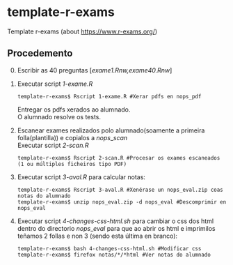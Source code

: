 template-r-exams
================

Template r-exams (about <https://www.r-exams.org/>)

Procedemento
------------

0.  Escribir as 40 preguntas \[*exame1.Rnw,exame40.Rnw*\]

1.  Executar script *1-exame.R*

        template-r-exams$ Rscript 1-exame.R #Xerar pdfs en nops_pdf

    Entregar os pdfs xerados ao alumnado.\
    O alumnado resolve os tests.

2.  Escanear exames realizados polo alumnado(soamente a primeira
    folla(plantilla)) e copialos a *nops*\_*scan*\
    Executar script *2-scan.R*

        template-r-exams$ Rscript 2-scan.R #Procesar os exames escaneados (1 ou múltiples ficheiros tipo PDF)

3.  Executar script *3-aval.R* para calcular notas:

        template-r-exams$ Rscript 3-aval.R #Xenérase un nops_eval.zip coas notas do alumnado
        template-r-exams$ unzip nops_eval.zip -d nops_eval #Descomprimir en nops_eval

4.  Executar script *4-changes-css-html.sh* para cambiar o css dos html
    dentro do directorio *nops*\_*eval* para que ao abrir os html e
    imprimilos teñamos 2 follas e non 3 (sendo esta última en branco):

        template-r-exams$ bash 4-changes-css-html.sh #Modificar css
        template-r-exams$ firefox notas/*/*html #Ver notas do alumnado
